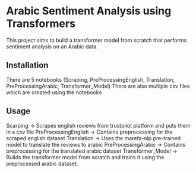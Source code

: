 # Arabic Sentiment Analysis using Transformers

This project aims to build a transformer model from scratch that performs sentiment analysis on an Arabic data.

## Installation

There are 5 notebooks (Scraping, PreProcessingEnglish, Translation, PreProcessingArabic, Transformer_Model)
There are also multiple csv files which are created using the notebooks

## Usage

Scarping -> Scrapes english reviews from trustpilot platform and puts them in a csv file
PreProcessingEnglish -> Contains preprocessing for the scraped english dataset
Translation -> Uses the marefa-nlp pre-trained model to translate the reviews to arabic
PreProcessingArabic -> Contains preprocessing for the translated arabic dataset
Transformer_Model -> Builds the transformer model from scratch and trains it using the preprocessed arabic dataset.
